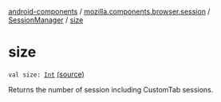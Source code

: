 [android-components](../../index.md) / [mozilla.components.browser.session](../index.md) / [SessionManager](index.md) / [size](./size.md)

# size

`val size: `[`Int`](https://kotlinlang.org/api/latest/jvm/stdlib/kotlin/-int/index.html) [(source)](https://github.com/mozilla-mobile/android-components/blob/master/components/browser/session/src/main/java/mozilla/components/browser/session/SessionManager.kt#L32)

Returns the number of session including CustomTab sessions.


